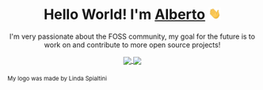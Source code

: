 <h1 align="center">Hello World! I'm <a href="https://albertomosconi.it" >Alberto</a> <img src="https://raw.githubusercontent.com/albertomosconi/albertomosconi/master/wave.gif" width="25px"></h1>

<p align="center">
I'm very passionate about the FOSS community, my goal for the future is to work on and contribute to more open source projects!
</p>
<div align="center">
<a href="https://github.com/albertomosconi" >
<img align="center" src="https://github-readme-stats.vercel.app/api?username=albertomosconi&hide_border=true&show_icons=true&hide=issues&count_private=true" />
</a>
<a href="https://github.com/albertomosconi?tab=repositories" >
<img align="center" src="https://github-readme-stats.vercel.app/api/top-langs/?username=albertomosconi&layout=compact&hide_border=true" />
</a>
</div>


<sub>My logo was made by Linda Spialtini</sub>
